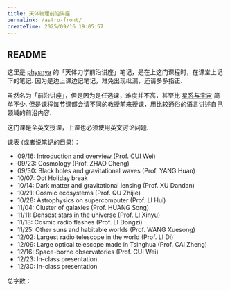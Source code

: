 ```yaml
---
title: 天体物理前沿讲座
permalink: /astro-front/
createTime: 2025/09/16 19:05:57
---
```


## README

这里是 [physnya](/) 的「天体力学前沿讲座」笔记，是在上这门课程时，在课堂上记下的笔记. 因为是边上课边记笔记，难免出现纰漏，还请多多指正.

虽然名为「前沿讲座」，但是因为是任选课，难度并不高，甚至比 [星系与宇宙](/cosmos/) 简单不少. 但是课程每节课都会请不同的教授前来授课，用比较通俗的语言讲述自己领域的前沿内容.

这门课是全英文授课，上课也必须使用英文讨论问题.

课表 (或者说笔记的目录)：

- 09/16: [Introduction and overview (Prof. CUI Wei)](/astro-front/lesson-1/)
- 09/23: Cosmology (Prof. ZHAO Cheng)
- 09/30: Black holes and gravitational waves (Prof. YANG Huan)
- 10/07: Oct Holiday break
- 10/14: Dark matter and gravitational lensing (Prof. XU Dandan)
- 10/21: Cosmic ecosystems (Prof. QU Zhijie)
- 10/28: Astrophysics on supercomputer (Prof. LI Hui)
- 11/04: Cluster of galaxies (Prof. HUANG Song)
- 11/11: Densest stars in the universe (Prof. LI Xinyu)
- 11/18: Cosmic radio flashes (Prof. LI Dongzi)
- 11/25: Other suns and habitable worlds (Prof. WANG Xuesong)
- 12/02: Largest radio telescope in the world (Prof. LI Di)
- 12/09: Large optical telescope made in Tsinghua (Prof. CAl Zheng)
- 12/16: Space-borne observatories (Prof. CUI Wei)
- 12/23: In-class presentation
- 12/30: In-class presentation

总字数：<WordCount type="astro-front" />